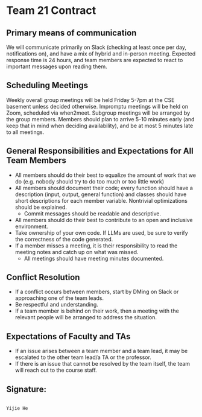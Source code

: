 # Team 21 Contract
## Primary means of communication
We will communicate primarily on Slack (checking at least once per day, notifications on), and have a mix of hybrid and in-person meeting. Expected response time is 24 hours, and team members are expected to react to important messages upon reading them.
## Scheduling Meetings
Weekly overall group meetings will be held Friday 5-7pm at the CSE basement unless decided otherwise. Impromptu meetings will be held on Zoom, scheduled via when2meet. Subgroup meetings will be arranged by the group members. Members should plan to arrive 5-10 minutes early (and keep that in mind when deciding availability), and be at most 5 minutes late to all meetings.
## General Responsibilities and Expectations for All Team Members
- All members should do their best to equalize the amount of work that we do (e.g. nobody should try to do too much or too little work)
- All members should document their code; every function should have a description (input, output, general function) and classes should have short descriptions for each member variable. Nontrivial optimizations should be explained.
  - Commit messages should be readable and descriptive.
- All members should do their best to contribute to an open and inclusive environment.
- Take ownership of your own code. If LLMs are used, be sure to verify the correctness of the code generated.
- If a member misses a meeting, it is their responsibility to read the meeting notes and catch up on what was missed.
  - All meetings should have meeting minutes documented.
## Conflict Resolution
- If a conflict occurs between members, start by DMing on Slack or approaching one of the team leads.
- Be respectful and understanding.
- If a team member is behind on their work, then a meeting with the relevant people will be arranged to address the situation.
## Expectations of Faculty and TAs
- If an issue arises between a team member and a team lead, it may be escalated to the other team lead/a TA or the professor.
- If there is an issue that cannot be resolved by the team itself, the team will reach out to the course staff.
## Signature:
                                                                                    Yijie He
